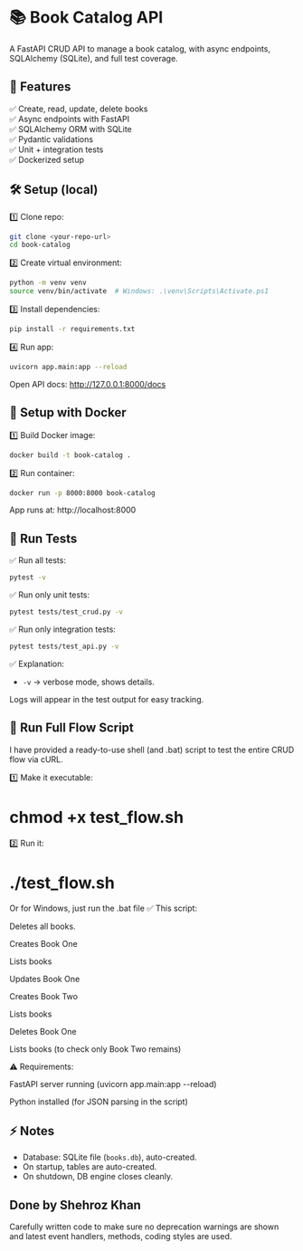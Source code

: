 # 📚 Book Catalog API

A FastAPI CRUD API to manage a book catalog, with async endpoints, SQLAlchemy (SQLite), and full test coverage.

## 🚀 Features

✅ Create, read, update, delete books  
✅ Async endpoints with FastAPI  
✅ SQLAlchemy ORM with SQLite  
✅ Pydantic validations  
✅ Unit + integration tests  
✅ Dockerized setup

## 🛠️ Setup (local)

1️⃣ Clone repo:

```bash
git clone <your-repo-url>
cd book-catalog
```

2️⃣ Create virtual environment:

```bash
python -m venv venv
source venv/bin/activate  # Windows: .\venv\Scripts\Activate.ps1
```

3️⃣ Install dependencies:

```bash
pip install -r requirements.txt
```

4️⃣ Run app:

```bash
uvicorn app.main:app --reload
```

Open API docs: http://127.0.0.1:8000/docs

## 🐳 Setup with Docker

1️⃣ Build Docker image:

```bash
docker build -t book-catalog .
```

2️⃣ Run container:

```bash
docker run -p 8000:8000 book-catalog
```

App runs at: http://localhost:8000

## 🧪 Run Tests

✅ Run all tests:

```bash
pytest -v
```

✅ Run only unit tests:

```bash
pytest tests/test_crud.py -v
```

✅ Run only integration tests:

```bash
pytest tests/test_api.py -v
```

✅ Explanation:
- `-v` → verbose mode, shows details.

Logs will appear in the test output for easy tracking.

## 🔧 Run Full Flow Script
I have provided a ready-to-use shell (and .bat) script to test the entire CRUD flow via cURL.

1️⃣ Make it executable:

# chmod +x test_flow.sh

2️⃣ Run it:

# ./test_flow.sh 

Or for Windows, just run the .bat file
✅ This script:

Deletes all books.

Creates Book One

Lists books

Updates Book One

Creates Book Two

Lists books

Deletes Book One

Lists books (to check only Book Two remains)

⚠ Requirements:

FastAPI server running (uvicorn app.main:app --reload)

Python installed (for JSON parsing in the script)

## ⚡ Notes

- Database: SQLite file (`books.db`), auto-created.
- On startup, tables are auto-created.
- On shutdown, DB engine closes cleanly.

## Done by Shehroz Khan

Carefully written code to make sure no deprecation warnings are shown and latest event handlers, methods, coding styles are used. 
